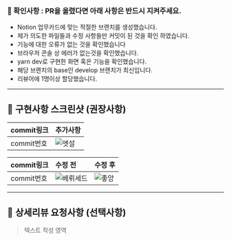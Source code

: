 ### 👀 확인사항 : PR을 올렸다면 아래 사항은 반드시 지켜주세요.

- Notion 업무카드에 맞는 적절한 브랜치를 생성했습니다.
- 제가 의도한 파일들과 수정 사항들만 커밋이 된 것을 확인 하였습니다.
- 기능에 대한 오류가 없는 것을 확인했습니다
- 브라우저 콘솔 상 에러가 없는것을 확인했습니다.
- yarn dev로 구현한 화면 혹은 기능을 확인했습니다.
- 해당 브랜치의 base인 develop 브랜치가 최신입니다.
- 리뷰어에 1명이상 할당했습니다.

<hr/>

## 📸 구현사항 스크린샷 (권장사항)

| commit링크 | 추가사항                                                                                                            |
| ---------- | :------------------------------------------------------------------------------------------------------------------ |
| commit번호 | ![엣설](https://user-images.githubusercontent.com/102947243/199666234-e438a6b3-7734-470e-b499-3ebdee1e5881.png) |

| commit링크 | 수정 전                                                                                                                 | 수정 후                                                                                                             |
| ---------- | :---------------------------------------------------------------------------------------------------------------------- | :------------------------------------------------------------------------------------------------------------------ |
| commit번호 | ![베뤼세드](https://user-images.githubusercontent.com/102947243/199655978-ef0179a4-21fb-4e5d-b165-724ec274cb09.png) | ![좋앙](https://user-images.githubusercontent.com/102947243/199656011-51479f59-fa81-47c6-8187-80410d4802ae.png) |

<hr/>

## 🌝 상세리뷰 요청사항 (선택사항)

> 텍스트 작성 영역
